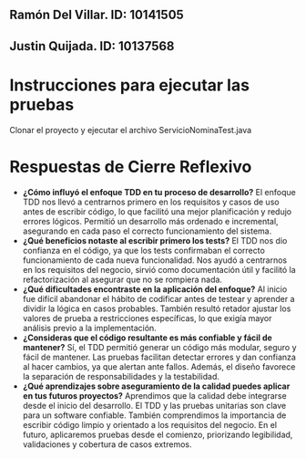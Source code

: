 ## Ramón Del Villar. ID: 10141505
## Justin Quijada. ID: 10137568

# Instrucciones para ejecutar las pruebas
Clonar el proyecto y ejecutar el archivo ServicioNominaTest.java

# Respuestas de Cierre Reflexivo 
- **¿Cómo influyó el enfoque TDD en tu proceso de desarrollo?**
El enfoque TDD nos llevó a centrarnos primero en los requisitos y casos de uso antes de escribir código, lo que facilitó una mejor planificación y redujo errores lógicos. Permitió un desarrollo más ordenado e incremental, asegurando en cada paso el correcto funcionamiento del sistema.
- **¿Qué beneficios notaste al escribir primero los tests?**
El TDD nos dio confianza en el código, ya que los tests confirmaban el correcto funcionamiento de cada nueva funcionalidad. Nos ayudó a centrarnos en los requisitos del negocio, sirvió como documentación útil y facilitó la refactorización al asegurar que no se rompiera nada.
- **¿Qué dificultades encontraste en la aplicación del enfoque?**
Al inicio fue difícil abandonar el hábito de codificar antes de testear y aprender a dividir la lógica en casos probables. También resultó retador ajustar los valores de prueba a restricciones específicas, lo que exigía mayor análisis previo a la implementación.
- **¿Consideras que el código resultante es más confiable y fácil de mantener?**
Sí, el TDD permitió generar un código más modular, seguro y fácil de mantener. Las pruebas facilitan detectar errores y dan confianza al hacer cambios, ya que alertan ante fallos. Además, el diseño favorece la separación de responsabilidades y la testabilidad.
- **¿Qué aprendizajes sobre aseguramiento de la calidad puedes aplicar en tus futuros proyectos?**
Aprendimos que la calidad debe integrarse desde el inicio del desarrollo. El TDD y las pruebas unitarias son clave para un software confiable. También comprendimos la importancia de escribir código limpio y orientado a los requisitos del negocio. En el futuro, aplicaremos pruebas desde el comienzo, priorizando legibilidad, validaciones y cobertura de casos extremos.
